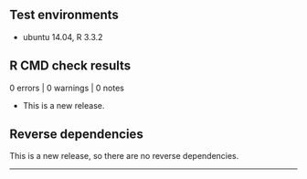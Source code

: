 ## Test environments
* ubuntu 14.04, R 3.3.2

## R CMD check results

0 errors | 0 warnings | 0 notes

* This is a new release.

## Reverse dependencies

This is a new release, so there are no reverse dependencies.

---
